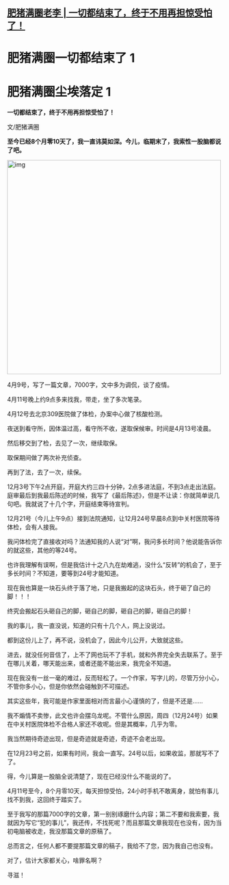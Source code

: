 <!--1608994003000-->
[肥猪满圈老李 | 一切都结束了，终于不用再担惊受怕了！​](https://chinadigitaltimes.net/chinese/2020/12/%e8%82%a5%e7%8c%aa%e6%bb%a1%e5%9c%88%e8%80%81%e6%9d%8e-%e4%b8%80%e5%88%87%e9%83%bd%e7%bb%93%e6%9d%9f%e4%ba%86%ef%bc%8c%e7%bb%88%e4%ba%8e%e4%b8%8d%e7%94%a8%e5%86%8d%e6%8b%85%e6%83%8a%e5%8f%97/)
------

<h1>肥猪满圈一切都结束了 1</h1><h1>肥猪满圈尘埃落定 1</h1><p><strong>一切都结束了，终于不用再担惊受怕了！</strong></p><p>文/肥猪满圈</p><p><strong>至今已经8个月零10天了，我一直讳莫如深。今儿，临期末了，我索性一股脑都说了吧。</strong></p><p><img class="aligncenter" src="https://chinadigitaltimes.net/chinese/files/2020/12/post-660786-5fe74bda585c4." alt="img" width="500"></p><p>4月9号，写了一篇文章，7000字，文中多为调侃，谈了疫情。</p><p>4月11号晚上约9点多来找我，带走，坐了多次笔录。</p><p>4月12号去北京309医院做了体检，办案中心做了核酸检测。</p><p>夜送到看守所，因体温过高，看守所不收，遂取保候审。时间是4月13号凌晨。</p><p>然后移交到了检，去见了一次，继续取保。</p><p>取保期间做了两次补充侦查。</p><p>再到了法，去了一次，续保。</p><p>12月3号下午2点开庭，开庭大约三四十分钟，2点多进法庭，不到3点走出法庭。庭审最后到我最后陈述的时候，我写了《最后陈述》，但是不让读：你就简单说几句吧。我就说了十几个字，开庭结束等待宣判。</p><p>12月21号（今儿上午9点）接到法院通知，让12月24号早晨8点到中关村医院等待体检，会有人接我。</p><p>我问体检完了直接收对吗？法通知我的人说“对”啊，我问多长时间？他说能告诉你的就这些，其他的等24号。</p><p>也许我理解有误啊，但是我估计十之八九在劫难逃，没什么“反转”的机会了，至于多长时间？不知道，要等到24号才能知道。</p><p>现在我也算是一块石头终于落了地，只是我搬起的这块石头，终于砸了自己的脚！！！</p><p>终究会搬起石头砸自己的脚，砸自己的脚，砸自己的脚，砸自己的脚！</p><p>我的事儿，我一直没说，知道的只有十几个人，网上没说过。</p><p>都到这份儿上了，再不说，没机会了，因此今儿公开，大致就这些。</p><p>进去，就没任何音信了，上不了网也玩不了手机，就和外界完全失去联系了。至于在哪儿关着，哪天能出来，或者还能不能出来，我完全不知道。</p><p>现在我没有一丝一毫的难过，反而轻松了。一个作家，写字儿的，尽管万分小心，不管你多小心，但是你依然会碰触到不可描述。</p><p>其实这些年，我可能是作家里面相对而言最小心谨慎的了，但是不还是……</p><p>我不煽情不卖惨，此文也许会摆乌龙呢。不管什么原因，周四（12月24号）如果在中关村医院体检不合格人家还不收呢。但是其概率，几乎为零。</p><p>我当然期待奇迹出现，但是奇迹就是奇迹，奇迹不会老出现。</p><p>在12月23号之前，如果有时间，我会一直写。24号以后，如果收监，那就写不了了。</p><p>得，今儿算是一股脑全说清楚了，现在已经没什么不能说的了。</p><p>4月11号至今，8个月零10天，每天担惊受怕，24小时手机不敢离身，就怕有事儿找不到我，这回终于踏实了。</p><p>至于我写的那篇7000字的文章，第一别别琢磨什么内容；第二不要和我索要，我就因为写它“犯的事儿”，我还传，不找死呢？而且那篇文章我现在也没有，因为当初电脑被收走，我没那篇文章的原稿了。</p><p>总而言之，任何人都不要提那篇文章的稿子，我给不了您，因为我自己也没有。</p><p>对了，估计大家都关心，啥罪名啊？</p><p>寻滋！</p>

